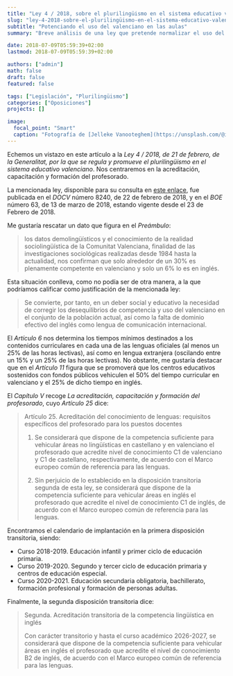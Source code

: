 ```yaml
---
title: "Ley 4 / 2018, sobre el plurilingüismo en el sistema educativo valenciano"
slug: "ley-4-2018-sobre-el-plurilingüismo-en-el-sistema-educativo-valenciano"
subtitle: "Potenciando el uso del valenciano en las aulas"
summary: "Breve análisis de una ley que pretende normalizar el uso del valenciano y potenciar el del inglés."

date: 2018-07-09T05:59:39+02:00
lastmod: 2018-07-09T05:59:39+02:00

authors: ["admin"]
math: false
draft: false
featured: false

tags: ["Legislación", "Plurilingüismo"]
categories: ["Oposiciones"]
projects: []

image:
  focal_point: "Smart"
  caption: "Fotografía de [Jelleke Vanooteghem](https://unsplash.com/@ilumire), disponible en [Unsplash](https://unsplash.com/photos/2OCh8tuNsBo)."
---
```


Echemos un vistazo en este artículo a la *Ley 4 / 2018, de 21 de febrero, de la Generalitat, por la que se regula y promueve el plurilingüismo en el sistema educativo valenciano*. Nos centraremos en la acreditación, capacitación y formación del profesorado.

La mencionada ley, disponible para su consulta en [este enlace](https://www.dogv.gva.es/datos/2018/02/22/pdf/2018_1773.pdf), fue publicada en el *DOCV* número 8240, de 22 de febrero de 2018, y en el *BOE* número 63, de 13 de marzo de 2018, estando vigente desde el 23 de Febrero de 2018.

Me gustaría rescatar un dato que figura en el *Preámbulo*:

> los datos demolingüísticos y el conocimiento de la realidad sociolingüística de la Comunitat Valenciana, finalidad de las investigaciones sociológicas realizadas desde 1984 hasta la actualidad, nos confirman que solo alrededor de un 30% es plenamente competente en valenciano y solo un 6% lo es en inglés.

Esta situación conlleva, como no podía ser de otra manera, a la que podríamos calificar como justificación de la mencionada ley:

> Se convierte, por tanto, en un deber social y educativo la necesidad de corregir los desequilibrios de competencia y uso del valenciano en el conjunto de la población actual, así como la falta de dominio efectivo del inglés como lengua de comunicación internacional.

El *Artículo 6* nos determina los tiempos mínimos destinados a los contenidos curriculares en cada una de las lenguas oficiales (al menos un 25% de las horas lectivas), así como en lengua extranjera (oscilando entre un 15% y un 25% de las horas lectivas). No obstante, me gustaría destacar que en el *Artículo 11* figura que se promoverá que los centros educativos sostenidos con fondos públicos vehiculen el 50% del tiempo curricular en valenciano y el 25% de dicho tiempo en inglés.

El *Capítulo V* recoge *La acreditación, capacitación y formación del profesorado*, cuyo *Artículo 25* dice:

> Artículo 25. Acreditación del conocimiento de lenguas: requisitos específicos del profesorado para los puestos docentes
> 
> 1. Se considerará que dispone de la competencia suficiente para vehicular áreas no lingüísticas en castellano y en valenciano el profesorado que acredite nivel de conocimiento C1 de valenciano y C1 de castellano, respectivamente, de acuerdo con el Marco europeo común de referencia para las lenguas.
> 
> 2. Sin perjuicio de lo establecido en la disposición transitoria segunda de esta ley, se considerará que dispone de la competencia suficiente para vehicular áreas en inglés el profesorado que acredite el nivel de conocimiento C1 de inglés, de acuerdo con el Marco europeo común de referencia para las lenguas.

Encontramos el calendario de implantación en la primera disposición transitoria, siendo:

- Curso 2018-2019. Educación infantil y primer ciclo de educación primaria.
- Curso 2019-2020. Segundo y tercer ciclo de educación primaria y centros de educación especial.
- Curso 2020-2021. Educación secundaria obligatoria, bachillerato, formación profesional y formación de personas adultas.

Finalmente, la segunda disposición transitoria dice:

> Segunda. Acreditación transitoria de la competencia lingüística en
inglés
>
> Con carácter transitorio y hasta el curso académico 2026-2027, se considerará que dispone de la competencia suficiente para vehicular áreas en inglés el profesorado que acredite el nivel de conocimiento B2 de inglés, de acuerdo con el Marco europeo común de referencia para las lenguas.
